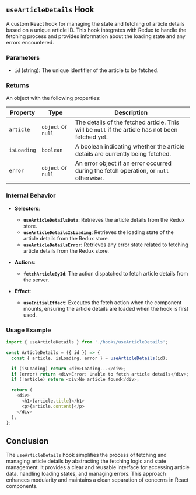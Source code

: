 ## `useArticleDetails` Hook

A custom React hook for managing the state and fetching of article details based on a unique article ID. This hook integrates with Redux to handle the fetching process and provides information about the loading state and any errors encountered.

### Parameters

- `id` (string): The unique identifier of the article to be fetched.

### Returns

An object with the following properties:

| Property    | Type                         | Description                                                            |
|-------------|------------------------------|------------------------------------------------------------------------|
| `article`   | `object`           or `null` | The details of the fetched article. This will be `null` if the article has not been fetched yet. |
| `isLoading` | `boolean`                    | A boolean indicating whether the article details are currently being fetched. |
| `error`     | `object` or `null`           | An error object if an error occurred during the fetch operation, or `null` otherwise. |

### Internal Behavior

- **Selectors**:
    - **`useArticleDetailsData`**: Retrieves the article details from the Redux store.
    - **`useArticleDetailsIsLoading`**: Retrieves the loading state of the article details from the Redux store.
    - **`useArticleDetailsError`**: Retrieves any error state related to fetching article details from the Redux store.

- **Actions**:
    - **`fetchArticleById`**: The action dispatched to fetch article details from the server.

- **Effect**:
    - **`useInitialEffect`**: Executes the fetch action when the component mounts, ensuring the article details are loaded when the hook is first used.

### Usage Example

```typescript jsx
import { useArticleDetails } from './hooks/useArticleDetails';

const ArticleDetails = ({ id }) => {
  const { article, isLoading, error } = useArticleDetails(id);

  if (isLoading) return <div>Loading...</div>;
  if (error) return <div>Error: Unable to fetch article details</div>;
  if (!article) return <div>No article found</div>;

  return (
    <div>
      <h1>{article.title}</h1>
      <p>{article.content}</p>
    </div>
  );
};
```


## Conclusion
The `useArticleDetails` hook simplifies the process of fetching and managing article details by abstracting the fetching logic and state management. It provides a clear and reusable interface for accessing article data, handling loading states, and managing errors. This approach enhances modularity and maintains a clean separation of concerns in React components.
